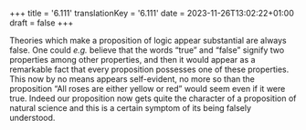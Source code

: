 +++
title = '6.111'
translationKey = '6.111'
date = 2023-11-26T13:02:22+01:00
draft = false
+++

Theories which make a proposition of logic appear substantial are always false. One could <em>e.g.</em> believe that the words “true” and “false” signify two properties among other properties, and then it would appear as a remarkable fact that every proposition possesses one of these properties. This now by no means appears self-evident, no more so than the proposition “All roses are either yellow or red” would seem even if it were true. Indeed our proposition now gets quite the character of a proposition of natural science and this is a certain symptom of its being falsely understood.
